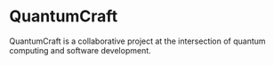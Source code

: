 # QuantumCraft
QuantumCraft is a collaborative project at the intersection of quantum computing and software development. 
